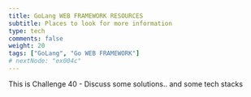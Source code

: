 ```yaml
---
title: GoLang WEB FRAMEWORK RESOURCES
subtitle: Places to look for more information
type: tech
comments: false
weight: 20
tags: ["GoLang", "Go WEB FRAMEWORK"]
# nextNode: "ex004c"
---
```

This is Challenge 40 - Discuss some solutions.. and some tech stacks